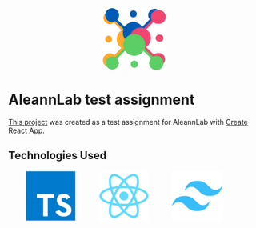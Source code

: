 <div align="center">
    <a target="_blank" href="https://kutsen-rom-aleannlab.netlify.app">
        <img width="25%" target="_blank" alt="Inforce logo" src="./public/images/aleannlab-logo.svg">
    </a>
</div>

# AleannLab test assignment
 <a target="_blank" href="https://kutsen-rom-aleannlab.netlify.app">This project</a> was created as a test assignment for AleannLab with [Create React App](https://github.com/facebook/create-react-app).

## Technologies Used
<div align='center''>    
    <img title="TypeScript" alt='TypeScript' align='top' src="https://raw.githubusercontent.com/devicons/devicon/1119b9f84c0290e0f0b38982099a2bd027a48bf1/icons/typescript/typescript-original.svg" style="width: 20%;">&emsp;&emsp;&emsp; 
    <img title="React" alt='React' align='top' src="https://github.com/devicons/devicon/blob/v2.15.1/icons/react/react-original.svg" style="width: 20%;">&emsp;&emsp;&emsp;   
    <img title="TailwindCSS" alt='TailwindCSS' align='top' src="https://raw.githubusercontent.com/devicons/devicon/1119b9f84c0290e0f0b38982099a2bd027a48bf1/icons/tailwindcss/tailwindcss-plain.svg" style="width: 20%;">&emsp;&emsp;&emsp;

</div>



